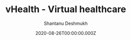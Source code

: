 ---
title: vHealth - Virtual healthcare
github: https://github.com/shantanu-deshmukh/vhealth-gatsby
demo: https://vhealth.openthemes.dev/
author: Shantanu Deshmukh
date: 2020-08-26T00:00:00.000Z
ssg:
  - Gatsby
cms:
  - Markdown
description: Modular and easy to use Gatsby template for a Healthcare Startup.
draft: true
publish_date: '2020-08-19T03:52:02Z'
update_date: '2020-09-13T04:18:05Z'
github_star: 37
github_fork: 14
---